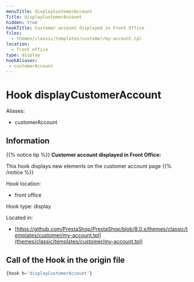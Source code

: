 ```yaml
---
menuTitle: displayCustomerAccount
Title: displayCustomerAccount
hidden: true
hookTitle: Customer account displayed in Front Office
files:
  - themes/classic/templates/customer/my-account.tpl
location:
  - front office
type: display
hookAliases:
 - customerAccount
---
```


# Hook displayCustomerAccount

Aliases: 
 - customerAccount



## Information

{{% notice tip %}}
**Customer account displayed in Front Office:** 

This hook displays new elements on the customer account page
{{% /notice %}}

Hook location:
  - front office

Hook type: display

Located in: 
  - [https://github.com/PrestaShop/PrestaShop/blob/8.0.x/themes/classic/templates/customer/my-account.tpl](themes/classic/templates/customer/my-account.tpl)

## Call of the Hook in the origin file

```php
{hook h='displayCustomerAccount'}
```